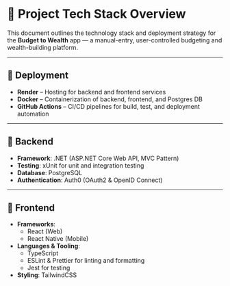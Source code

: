 # 💼 Project Tech Stack Overview

This document outlines the technology stack and deployment strategy for the **Budget to Wealth** app — a manual-entry, user-controlled budgeting and wealth-building platform.

---

## 🚀 Deployment

- **Render** – Hosting for backend and frontend services
- **Docker** – Containerization of backend, frontend, and Postgres DB
- **GitHub Actions** – CI/CD pipelines for build, test, and deployment automation

---

## 🔧 Backend

- **Framework**: .NET (ASP.NET Core Web API, MVC Pattern)
- **Testing**: xUnit for unit and integration testing
- **Database**: PostgreSQL
- **Authentication**: Auth0 (OAuth2 & OpenID Connect)

---

## 🎨 Frontend

- **Frameworks**:
  - React (Web)
  - React Native (Mobile)
- **Languages & Tooling**:
  - TypeScript
  - ESLint & Prettier for linting and formatting
  - Jest for testing
- **Styling**: TailwindCSS
